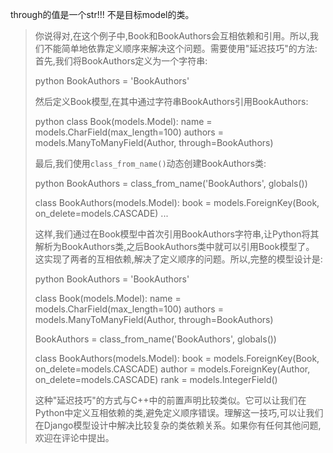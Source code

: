 through的值是一个str!!! 不是目标model的类。




> 你说得对,在这个例子中,Book和BookAuthors会互相依赖和引用。所以,我们不能简单地依靠定义顺序来解决这个问题。需要使用"延迟技巧"的方法:首先,我们将BookAuthors定义为一个字符串:
> 
> python
> BookAuthors = 'BookAuthors'
> 
> 然后定义Book模型,在其中通过字符串BookAuthors引用BookAuthors:
> 
> python
> class Book(models.Model):
>     name = models.CharField(max_length=100)
>     authors = models.ManyToManyField(Author, through=BookAuthors)
> 
> 最后,我们使用`class_from_name()`动态创建BookAuthors类:
> 
> python 
> BookAuthors = class_from_name('BookAuthors', globals())  
> 
> class BookAuthors(models.Model):
>     book = models.ForeignKey(Book, on_delete=models.CASCADE)
>     ...
> 
> 这样,我们通过在Book模型中首次引用BookAuthors字符串,让Python将其解析为BookAuthors类,之后BookAuthors类中就可以引用Book模型了。  
> 这实现了两者的互相依赖,解决了定义顺序的问题。所以,完整的模型设计是:
> 
> python
> BookAuthors = 'BookAuthors'
> 
> class Book(models.Model):
>     name = models.CharField(max_length=100)
>     authors = models.ManyToManyField(Author, through=BookAuthors)  
> 
> BookAuthors = class_from_name('BookAuthors', globals())  
> 
> class BookAuthors(models.Model):
>     book = models.ForeignKey(Book, on_delete=models.CASCADE)
>     author = models.ForeignKey(Author, on_delete=models.CASCADE)
>     rank = models.IntegerField() 
> 
> 这种"延迟技巧"的方式与C++中的前置声明比较类似。它可以让我们在Python中定义互相依赖的类,避免定义顺序错误。理解这一技巧,可以让我们在Django模型设计中解决比较复杂的类依赖关系。如果你有任何其他问题,欢迎在评论中提出。
